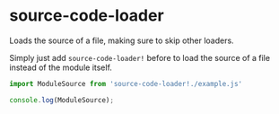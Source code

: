 # source-code-loader
Loads the source of a file, making sure to skip other loaders.

Simply just add `source-code-loader!` before to load the source of a file
instead of the module itself.
```js
import ModuleSource from 'source-code-loader!./example.js'

console.log(ModuleSource);
```
